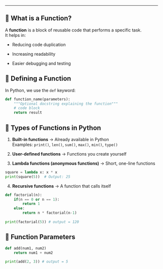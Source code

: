 
---
## 🔹 What is a Function?

A **function** is a block of reusable code that performs a specific task.  
It helps in:

- Reducing code duplication
    
- Increasing readability
    
- Easier debugging and testing
## 🔹 Defining a Function

In Python, we use the `def` keyword:

```python
def function_name(parameters):
    """Optional docstring explaining the function"""
    # code block
    return result
```

## 🔹 Types of Functions in Python

1. **Built-in functions** → Already available in Python  
    Examples: `print()`, `len()`, `sum()`, `max()`, `min()`, `type()`
    
2. **User-defined functions** → Functions you create yourself
    
3. **Lambda functions (anonymous functions)** → Short, one-line functions
```python
square = lambda x: x * x
print(square(5))  # Output: 25
```

4. **Recursive functions** → A function that calls itself
```python
def factorial(n):
	if(n == 0 or n == 1):
		return 1
	else:
		return n * factorial(n-1)
		
print(factorial(5)) # output = 120
```
## 🔹 Function Parameters

```python
def add(num1, num2)
	return num1 + num2
	
print(add(2, 3)) # output = 5
```

